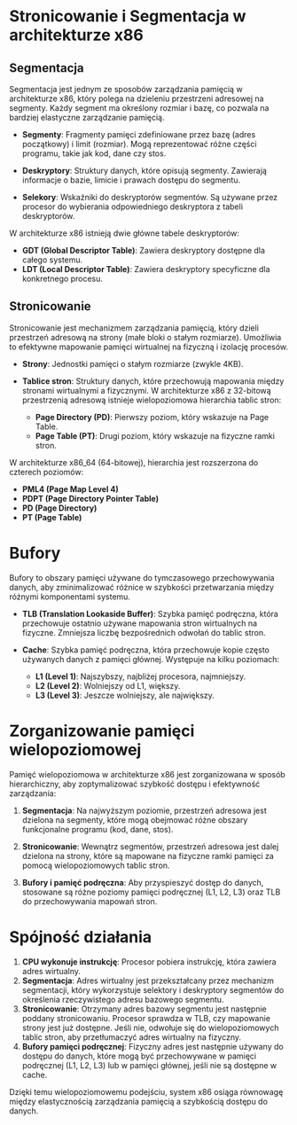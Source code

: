# Stronicowanie i Segmentacja w architekturze x86

## Segmentacja

Segmentacja jest jednym ze sposobów zarządzania pamięcią w architekturze x86, który polega na dzieleniu przestrzeni adresowej na segmenty. Każdy segment ma określony rozmiar i bazę, co pozwala na bardziej elastyczne zarządzanie pamięcią.

- **Segmenty**: Fragmenty pamięci zdefiniowane przez bazę (adres początkowy) i limit (rozmiar). Mogą reprezentować różne części programu, takie jak kod, dane czy stos.

- **Deskryptory**: Struktury danych, które opisują segmenty. Zawierają informacje o bazie, limicie i prawach dostępu do segmentu.

- **Selekory**: Wskaźniki do deskryptorów segmentów. Są używane przez procesor do wybierania odpowiedniego deskryptora z tabeli deskryptorów.

W architekturze x86 istnieją dwie główne tabele deskryptorów:

- **GDT (Global Descriptor Table)**: Zawiera deskryptory dostępne dla całego systemu.
- **LDT (Local Descriptor Table)**: Zawiera deskryptory specyficzne dla konkretnego procesu.

## Stronicowanie

Stronicowanie jest mechanizmem zarządzania pamięcią, który dzieli przestrzeń adresową na strony (małe bloki o stałym rozmiarze). Umożliwia to efektywne mapowanie pamięci wirtualnej na fizyczną i izolację procesów.

- **Strony**: Jednostki pamięci o stałym rozmiarze (zwykle 4KB).

- **Tablice stron**: Struktury danych, które przechowują mapowania między stronami wirtualnymi a fizycznymi. W architekturze x86 z 32-bitową przestrzenią adresową istnieje wielopoziomowa hierarchia tablic stron:
  - **Page Directory (PD)**: Pierwszy poziom, który wskazuje na Page Table.
  - **Page Table (PT)**: Drugi poziom, który wskazuje na fizyczne ramki stron.

W architekturze x86_64 (64-bitowej), hierarchia jest rozszerzona do czterech poziomów:

- **PML4 (Page Map Level 4)**
- **PDPT (Page Directory Pointer Table)**
- **PD (Page Directory)**
- **PT (Page Table)**

# Bufory

Bufory to obszary pamięci używane do tymczasowego przechowywania danych, aby zminimalizować różnice w szybkości przetwarzania między różnymi komponentami systemu.

- **TLB (Translation Lookaside Buffer)**: Szybka pamięć podręczna, która przechowuje ostatnio używane mapowania stron wirtualnych na fizyczne. Zmniejsza liczbę bezpośrednich odwołań do tablic stron.

- **Cache**: Szybka pamięć podręczna, która przechowuje kopie często używanych danych z pamięci głównej. Występuje na kilku poziomach:
  - **L1 (Level 1)**: Najszybszy, najbliżej procesora, najmniejszy.
  - **L2 (Level 2)**: Wolniejszy od L1, większy.
  - **L3 (Level 3)**: Jeszcze wolniejszy, ale największy.

# Zorganizowanie pamięci wielopoziomowej

Pamięć wielopoziomowa w architekturze x86 jest zorganizowana w sposób hierarchiczny, aby zoptymalizować szybkość dostępu i efektywność zarządzania:

1. **Segmentacja**: Na najwyższym poziomie, przestrzeń adresowa jest dzielona na segmenty, które mogą obejmować różne obszary funkcjonalne programu (kod, dane, stos).

2. **Stronicowanie**: Wewnątrz segmentów, przestrzeń adresowa jest dalej dzielona na strony, które są mapowane na fizyczne ramki pamięci za pomocą wielopoziomowych tablic stron.

3. **Bufory i pamięć podręczna**: Aby przyspieszyć dostęp do danych, stosowane są różne poziomy pamięci podręcznej (L1, L2, L3) oraz TLB do przechowywania mapowań stron.

# Spójność działania

1. **CPU wykonuje instrukcję**: Procesor pobiera instrukcję, która zawiera adres wirtualny.
2. **Segmentacja**: Adres wirtualny jest przekształcany przez mechanizm segmentacji, który wykorzystuje selektory i deskryptory segmentów do określenia rzeczywistego adresu bazowego segmentu.
3. **Stronicowanie**: Otrzymany adres bazowy segmentu jest następnie poddany stronicowaniu. Procesor sprawdza w TLB, czy mapowanie strony jest już dostępne. Jeśli nie, odwołuje się do wielopoziomowych tablic stron, aby przetłumaczyć adres wirtualny na fizyczny.
4. **Bufory pamięci podręcznej**: Fizyczny adres jest następnie używany do dostępu do danych, które mogą być przechowywane w pamięci podręcznej (L1, L2, L3) lub w pamięci głównej, jeśli nie są dostępne w cache.

Dzięki temu wielopoziomowemu podejściu, system x86 osiąga równowagę między elastycznością zarządzania pamięcią a szybkością dostępu do danych.
